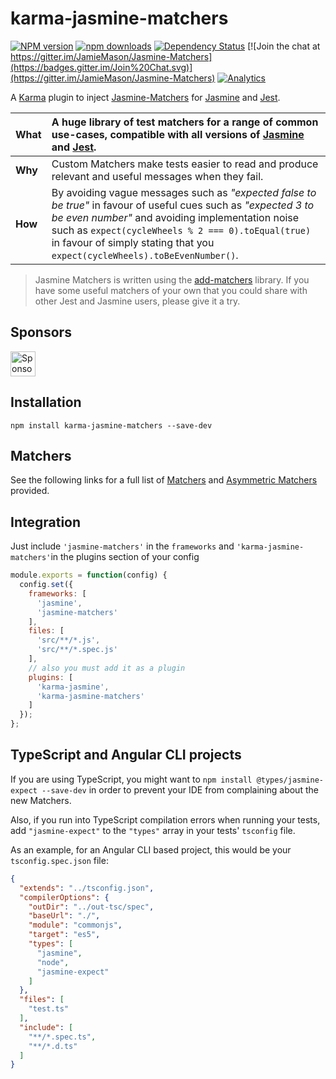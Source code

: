 # karma-jasmine-matchers

[![NPM version](http://img.shields.io/npm/v/karma-jasmine-matchers.svg?style=flat-square)](https://www.npmjs.com/package/karma-jasmine-matchers)
[![npm downloads](https://img.shields.io/npm/dm/karma-jasmine-matchers.svg?style=flat-square)](https://www.npmjs.com/package/karma-jasmine-matchers)
[![Dependency Status](http://img.shields.io/david/JamieMason/karma-jasmine-matchers.svg?style=flat-square)](https://david-dm.org/JamieMason/karma-jasmine-matchers)
[![Join the chat at https://gitter.im/JamieMason/Jasmine-Matchers](https://badges.gitter.im/Join%20Chat.svg)](https://gitter.im/JamieMason/Jasmine-Matchers)
[![Analytics](https://ga-beacon.appspot.com/UA-45466560-5/karma-jasmine-matchers?flat&useReferer)](https://github.com/igrigorik/ga-beacon)

A [Karma](http://karma-runner.github.io/) plugin to inject [Jasmine-Matchers](https://github.com/JamieMason/Jasmine-Matchers) for [Jasmine](http://jasmine.github.io/) and [Jest](http://facebook.github.io/jest/).

|**What**|A huge library of test matchers for a range of common use-cases, compatible with all versions of [Jasmine](http://jasmine.github.io/) and [Jest](http://facebook.github.io/jest/).|
|---|:---|
|**Why**|Custom Matchers make tests easier to read and produce relevant and useful messages when they fail.|
|**How**|By avoiding vague messages such as _"expected false to be true"_ in favour of useful cues such as _"expected 3 to be even number"_ and avoiding implementation noise such as `expect(cycleWheels % 2 === 0).toEqual(true)` in favour of simply stating that you `expect(cycleWheels).toBeEvenNumber()`.|

> Jasmine Matchers is written using the [add-matchers](https://github.com/JamieMason/add-matchers) library. If you have some useful matchers of your own that you could share with other Jest and Jasmine users, please give it a try.

## Sponsors

<a href="https://browserstack.com"><img alt="Sponsored by BrowserStack" src="https://cdn.rawgit.com/JamieMason/Jasmine-Matchers/develop/browserstack.svg" height="40" /></a>

## Installation

```
npm install karma-jasmine-matchers --save-dev
```

## Matchers

See the following links for a full list of [Matchers](https://github.com/JamieMason/Jasmine-Matchers#matchers) and [Asymmetric Matchers](https://github.com/JamieMason/Jasmine-Matchers#asymmetric-matchers) provided.

## Integration

Just include `'jasmine-matchers'` in the `frameworks` and
`'karma-jasmine-matchers'`in the plugins section of your config

```javascript
module.exports = function(config) {
  config.set({
    frameworks: [
      'jasmine',
      'jasmine-matchers'
    ],
    files: [
      'src/**/*.js',
      'src/**/*.spec.js'
    ],
    // also you must add it as a plugin
    plugins: [
      'karma-jasmine',
      'karma-jasmine-matchers'
    ]
  });
};
```

## TypeScript and Angular CLI projects

If you are using TypeScript, you might want to `npm install @types/jasmine-expect --save-dev` in order to prevent your IDE from complaining about the new Matchers.

Also, if you run into TypeScript compilation errors when running your tests, add `"jasmine-expect"` to the `"types"` array in your tests' `tsconfig` file.

As an example, for an Angular CLI based project, this would be your `tsconfig.spec.json` file:

```json
{
  "extends": "../tsconfig.json",
  "compilerOptions": {
    "outDir": "../out-tsc/spec",
    "baseUrl": "./",
    "module": "commonjs",
    "target": "es5",
    "types": [
      "jasmine",
      "node",
      "jasmine-expect"
    ]
  },
  "files": [
    "test.ts"
  ],
  "include": [
    "**/*.spec.ts",
    "**/*.d.ts"
  ]
}
```
